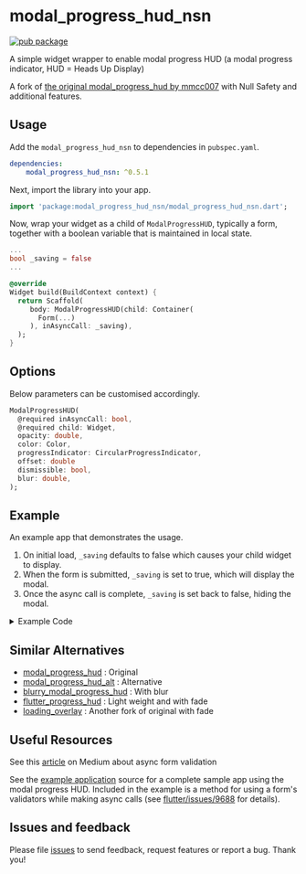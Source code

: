 # modal_progress_hud_nsn
[![pub package](https://img.shields.io/pub/v/modal_progress_hud_nsn.svg)](https://pub.dartlang.org/packages/modal_progress_hud_nsn)


A simple widget wrapper to enable modal progress HUD (a modal progress indicator, HUD = Heads Up Display)


A fork of [the original modal_progress_hud by mmcc007](https://github.com/mmcc007/modal_progress_hud) with Null Safety and additional features.

## Usage

Add the `modal_progress_hud_nsn` to dependencies in `pubspec.yaml`.

```yml
dependencies:
    modal_progress_hud_nsn: ^0.5.1
```

Next, import the library into your app.

```dart
import 'package:modal_progress_hud_nsn/modal_progress_hud_nsn.dart';
```

Now, wrap your widget as a child of `ModalProgressHUD`, typically a form, together with a boolean variable that is maintained in local state.

```dart
...
bool _saving = false
...

@override
Widget build(BuildContext context) {
  return Scaffold(
     body: ModalProgressHUD(child: Container(
       Form(...)
     ), inAsyncCall: _saving),
  );
}
```

## Options

Below parameters can be customised accordingly.

```dart
ModalProgressHUD(
  @required inAsyncCall: bool,
  @required child: Widget,
  opacity: double,
  color: Color,
  progressIndicator: CircularProgressIndicator,
  offset: double
  dismissible: bool,
  blur: double,
);
```

## Example

An example app that demonstrates the usage.

1. On initial load, `_saving` defaults to false which causes your child widget to display.
2. When the form is submitted, `_saving` is set to true, which will display the modal.
3. Once the async call is complete, `_saving` is set back to false, hiding the modal.

<details>
<summary>Example Code </summary>

```dart
class SettingsPage extends StatefulWidget {
  @override
  _SettingsPageState createState() => new _SettingsPageState();
}

class _SettingsPageState extends State<SettingsPage> {
  bool _saving = false;

  void _submit() {

    setState(() {
      _saving = true;
    });

    //Simulate a service call
    print('submitting to backend...');
    new Future.delayed(new Duration(seconds: 4), () {
      setState(() {
        _saving = false;
      });
    });
  }

  Widget _buildWidget() {
    return new Form(
      child: new Column(
        children: [
          new SwitchListTile(
            title: const Text('Bedroom'),
            value: _bedroom,
            onChanged: (bool value) {
              setState(() {
                _bedroom = value;
              });
            },
            secondary: const Icon(Icons.hotel),
          ),
          new RaisedButton(
            onPressed: _submit,
            child: new Text('Save'),
          ),
        ],
      ),
    );
  }

  @override
  Widget build(BuildContext context) {
    return new Scaffold(
      appBar: new AppBar(
        title: new Text('Flutter Progress Indicator Demo'),
        backgroundColor: Colors.blue,
      ),
      body: ModalProgressHUD(child: _buildWidget(), inAsyncCall: _saving),
    );
  }
}
```
</details>

## Similar Alternatives

* [modal_progress_hud](https://pub.dev/packages/modal_progress_hud) : Original
* [modal_progress_hud_alt](https://pub.dev/packages/modal_progress_hud_alt) : Alternative
* [blurry_modal_progress_hud](https://pub.dev/packages/blurry_modal_progress_hud) : With blur
* [flutter_progress_hud](https://pub.dev/packages/flutter_progress_hud) : Light weight and with fade
* [loading_overlay](https://pub.dev/packages/loading_overlay) : Another fork of original with fade



## Useful Resources

 See this [article](https://medium.com/@nocnoc/the-secret-to-async-validation-on-flutter-forms-4b273c667c03) on Medium about async form validation

See the [example application](https://github.com/kphanipavan/modal_progress_hud_nsn/tree/master/example) source
for a complete sample app using the modal progress HUD. Included in the
example is a method for using a form's validators while making async
calls (see [flutter/issues/9688](https://github.com/flutter/flutter/issues/9688) for details).

## Issues and feedback

Please file [issues](https://github.com/kphanipavan/modal_progress_hud_nsn/issues/new)
to send feedback, request features or report a bug. Thank you!
